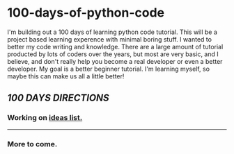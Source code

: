 # 100-days-of-python-code

I'm building out a 100 days of learning python code tutorial. This will be a project based learning experence with minimal boring stuff. I wanted to better my code writing and knowledge. There are a large amount of tutorial producted by lots of coders over the years, but most are very basic, and I believe, and don't really help you become a real developer or even a better developer. My goal is a better beginner tutorial. I'm learning myself, so maybe this can make us all a little better!

## _100 DAYS DIRECTIONS_

### Working on [ideas list.](https://github.com/JasonFoxTrot/100-days-of-python-code/blob/master/project_ideas.md)
---

### More to come.
